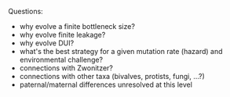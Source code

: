 Questions:

* why evolve a finite bottleneck size?
* why evolve finite leakage?
* why evolve DUI?
* what's the best strategy for a given mutation rate (hazard) and environmental challenge?
* connections with Zwonitzer?
* connections with other taxa (bivalves, protists, fungi, ...?)
* paternal/maternal differences unresolved at this level
  
